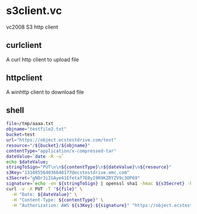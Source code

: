 # s3client.vc
vc2008 S3 http client  

## curlclient
A curl http client to upload file  

## httpclient
A winhttp client to download file  

## shell
```sh
file=/tmp/aaaa.txt
objname="testfile2.txt"
bucket=test
url="https://object.ecstestdrive.com/test"
resource="/${bucket}/${objname}"
contentType="application/x-compressed-tar"
dateValue=`date -R -u`
echo $dateValue;
stringToSign="PUT\n\n${contentType}\n${dateValue}\n${resource}"
s3Key="131085564036648177@ecstestdrive.emc.com"
s3Secret="gNOr3iIGAye41Efetaf7E0yI9R9KZRYZV9c3OP69"
signature=`echo -en ${stringToSign} | openssl sha1 -hmac ${s3Secret} -binary | base64`
curl -v -X PUT -T "${file}" \
  -H "Date: ${dateValue}" \
  -H "Content-Type: ${contentType}" \
  -H "Authorization: AWS ${s3Key}:${signature}" "https://object.ecstestdrive.com/${bucket}/${objname}"
```
